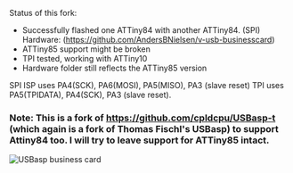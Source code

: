 Status of this fork:
* Successfully flashed one ATTiny84 with another ATTiny84. (SPI) Hardware: (https://github.com/AndersBNielsen/v-usb-businesscard)
* ATTiny85 support might be broken
* TPI tested, working with ATTiny10
* Hardware folder still reflects the ATTiny85 version

SPI ISP uses PA4(SCK), PA6(MOSI), PA5(MISO), PA3 (slave reset)
TPI uses PA5(TPIDATA), PA4(SCK), PA3 (slave reset). 

### Note: This is a fork of https://github.com/cpldcpu/USBasp-t (which again is a fork of Thomas Fischl's USBasp) to support Attiny84 too. I will try to leave support for ATTiny85 intact. #

![USBasp business card](https://abnielsen.com/wp-content/uploads/2018/11/20181114_0027.jpg)

